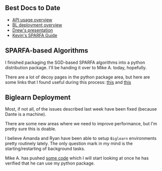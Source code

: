 ## Best Docs to Date
- [API usage overview](https://github.com/openstax/napkin-notes/blob/master/kevin/160921_biglearnApis/api_usage.md)
- [BL deployment overview](https://github.com/openstax/napkin-notes/blob/master/kevin/BiglearnArchitectureDeployment.pdf)
- [Drew's presentation](https://docs.google.com/presentation/d/1qoPqBLD4XqOsIfcM6aJH7IaDQRsxxuA6QBLy4GIZy7w/edit#slide=id.p)
- [Kevin's SPARFA Guide](https://github.com/openstax/sparfa-sandbox/blob/klb_sgd/klb_sparfa_guide/sparfa_guide.pdf)

## SPARFA-based Algorithms

I finished packaging
the SGD-based SPARFA algorithms
into a python distribution package.
I'll be handing it over to Mike A. today, hopefully.

There are a lot of decoy pages
in the python package area,
but here are some links
that I found useful during this process:
[this](https://packaging.python.org/tutorials/distributing-packages/#)
and
[this](https://blog.ionelmc.ro/2014/05/25/python-packaging/#the-structure)

## Biglearn Deployment

Most, if not all,
of the issues described last week
have been fixed
(because Dante is a machine).

There are some new areas
where we need to improve performance,
but I'm pretty sure this is doable.

I believe Amanda and Ryan
have been able to setup `Biglearn` environments
pretty routinely lately.
The only question mark in my mind
is the starting/restarting of background tasks.

Mike A. has pushed
[some code](https://github.com/openstax/biglearn-sparfa-server)
which I will start looking at
once he has verified
that he can use 
my python package.
